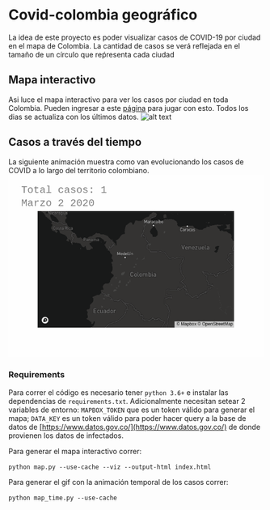 # Covid-colombia geográfico
La idea de este proyecto es poder visualizar casos de COVID-19 por ciudad en el mapa de Colombia. La cantidad de casos se verá reflejada en el tamaño de un círculo que reṕresenta cada ciudad


## Mapa interactivo
Asi luce el mapa interactivo para ver los casos por ciudad en toda Colombia. Pueden ingresar a este [página](http://www.charlielito.ml.s3-website.us-east-2.amazonaws.com/) para jugar con esto. Todos los dias se actualiza con los últimos datos.
![alt text][s1] 


## Casos a través del tiempo
La siguiente animación muestra como van evolucionando los casos de COVID a lo largo del territorio colombiano.
![alt text][s2] 

### Requirements
Para correr el código es necesario tener `python 3.6+` e instalar las dependencias de `requirements.txt`.
Adicionalmente necesitan setear 2 variables de entorno: `MAPBOX_TOKEN` que es un token válido para generar el mapa; `DATA_KEY` es un token válido para poder hacer query a la base de datos de [https://www.datos.gov.co/](https://www.datos.gov.co/) de donde provienen los datos de infectados.

Para generar el mapa interactivo correr:
```
python map.py --use-cache --viz --output-html index.html
```

Para generar el gif con la animación temporal de los casos correr:
```
python map_time.py --use-cache
```


[s1]: https://raw.githubusercontent.com/charlielito/covid-colombia/master/images/output.gif "S"
[s2]: https://raw.githubusercontent.com/charlielito/covid-colombia/master/images/animation.gif "S"

